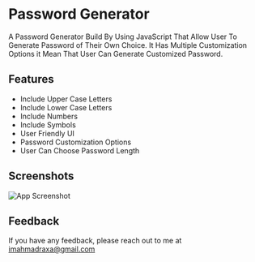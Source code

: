  # Password Generator  
A Password Generator Build By Using JavaScript That Allow User To Generate Password of Their Own Choice. It Has Multiple Customization Options it Mean That User Can Generate Customized Password.    
## Features  
- Include Upper Case Letters 
- Include Lower Case Letters 
- Include Numbers 
- Include Symbols 
- User Friendly UI 
- Password Customization Options 
- User Can Choose Password Length       
## Screenshots  
![App Screenshot](https://media-exp1.licdn.com/dms/image/C4D22AQFEnEdndKEgMQ/feedshare-shrink_1280/0/1653894697614?e=1656547200&v=beta&t=aBeStvCnyP5U1EQj1_vYK0QsqPIIEK2bVTlmAMNcruA)   
## Feedback  
If you have any feedback, please reach out to me at imahmadraxa@gmail.com

